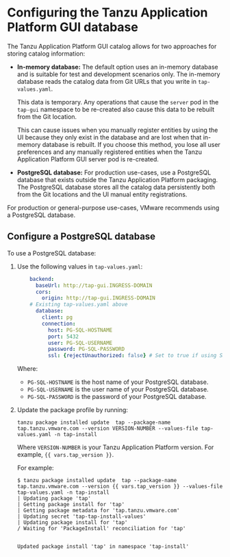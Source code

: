 # Configuring the Tanzu Application Platform GUI database

The Tanzu Application Platform GUI catalog allows for two approaches for storing catalog information:

- **In-memory database:** The default option uses an in-memory database and is suitable for test and
  development scenarios only.
  The in-memory database reads the catalog data from Git URLs that you write in `tap-values.yaml`.

  This data is temporary. Any operations that cause the `server` pod in the `tap-gui` namespace
  to be re-created also cause this data to be rebuilt from the Git location.

  This can cause issues when you manually register entities by using the UI because they only exist
  in the database and are lost when that in-memory database is rebuilt.
  If you choose this method, you lose all user preferences and any manually registered entities when
  the Tanzu Application Platform GUI server pod is re-created.

- **PostgreSQL database:** For production use-cases, use a PostgreSQL database that exists outside
  the Tanzu Application Platform packaging.
  The PostgreSQL database stores all the catalog data persistently both from the Git locations and
  the UI manual entity registrations.

For production or general-purpose use-cases, VMware recommends using a PostgreSQL database.

## <a id="config-postgresql"></a> Configure a PostgreSQL database

To use a PostgreSQL database:

1. Use the following values in `tap-values.yaml`:

    ```yaml
        backend:
          baseUrl: http://tap-gui.INGRESS-DOMAIN
          cors:
            origin: http://tap-gui.INGRESS-DOMAIN
        # Existing tap-values.yaml above
          database:
            client: pg
            connection:
              host: PG-SQL-HOSTNAME
              port: 5432
              user: PG-SQL-USERNAME
              password: PG-SQL-PASSWORD
              ssl: {rejectUnauthorized: false} # Set to true if using SSL
    ```

    Where:

    - `PG-SQL-HOSTNAME` is the host name of your PostgreSQL database.
    - `PG-SQL-USERNAME` is the user name of your PostgreSQL database.
    - `PG-SQL-PASSWORD` is the password of your PostgreSQL database.

2. Update the package profile by running:

    ```console
    tanzu package installed update  tap --package-name tap.tanzu.vmware.com --version VERSION-NUMBER --values-file tap-values.yaml -n tap-install
    ```

    Where `VERSION-NUMBER` is your Tanzu Application Platform version. For example, `{{ vars.tap_version }}`.

    For example:

    ```console
    $ tanzu package installed update  tap --package-name tap.tanzu.vmware.com --version {{ vars.tap_version }} --values-file tap-values.yaml -n tap-install
    | Updating package 'tap'
    | Getting package install for 'tap'
    | Getting package metadata for 'tap.tanzu.vmware.com'
    | Updating secret 'tap-tap-install-values'
    | Updating package install for 'tap'
    / Waiting for 'PackageInstall' reconciliation for 'tap'


    Updated package install 'tap' in namespace 'tap-install'
    ```
